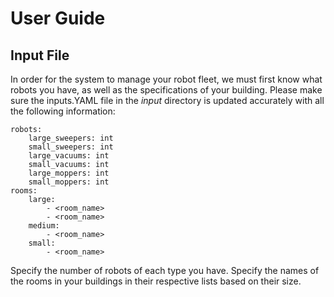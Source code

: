 # User Guide

## Input File
In order for the system to manage your robot fleet, we must first know what robots you have, as well as the specifications of your building. Please make sure the inputs.YAML file in the *input* directory is updated accurately with all the following information:
```
robots:
    large_sweepers: int
    small_sweepers: int
    large_vacuums: int
    small_vacuums: int
    large_moppers: int
    small_moppers: int
rooms:
    large:
        - <room_name>
        - <room_name>
    medium: 
        - <room_name>
    small: 
        - <room_name>
```
Specify the number of robots of each type you have. Specify the names of the rooms in your buildings in their respective lists based on their size.